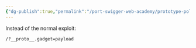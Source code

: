 ```yaml
---
{"dg-publish":true,"permalink":"/port-swigger-web-academy/prototype-pollution/client-side-prototype-pollution/bypassing-weak-key-sanitization/"}
---
```


Instead of the normal exploit:

```
/?__proto__.gadget=payload
```


